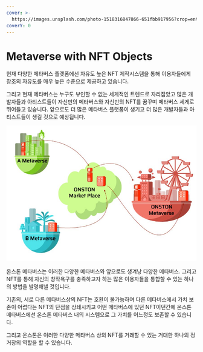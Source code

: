 ```yaml
---
cover: >-
  https://images.unsplash.com/photo-1518316847866-651fbb917956?crop=entropy&cs=srgb&fm=jpg&ixid=MnwxOTcwMjR8MHwxfHNlYXJjaHw3fHx3b3JsZHxlbnwwfHx8fDE2MzkyNDk4MDA&ixlib=rb-1.2.1&q=85
coverY: 0
---
```


# Metaverse with NFT Objects

현재 다양한 메타버스 플랫폼에선 자유도 높은 NFT 제작시스템을 통해 이용자들에게 창조의 자유도를 매우 높은 수준으로 제공하고 있습니다.

그리고 현재 메타버스는 누구도 부인할 수 없는 세게적인 트렌드로 자리잡았고 많은 개발자들과 아티스트들이 자신만의 메타버스와 자신만의 NFT를 꿈꾸며 메타버스 세게로 뛰어들고 있습니다. 앞으로도 더 많은 메타버스 플랫폼이 생기고 더 많은 개발자들과 아티스트들이 생길 것으로 예상됩니다.

![](<../.gitbook/assets/image (6) (1).png>)

온스톤 메타버스는 이러한 다양한 메타버스와 앞으로도 생겨낭 다양한 메타버스. 그리고 NFT를 통해 자신의 창작욕구를 충족하고자 하는 많은 이용자들을 통합할 수 있는 하나의 방법을 발명해낼 것입니다.

기존의, 서로 다른 메타버스상의 NFT는 호환이 불가능하며 다른 메타버스에서 가치 보존이 어렵다는 NFT의 단점을 상쇄시키고 어떤 메타버스에 있던 NFT이던간에 온스톤 메타버스에선 온스톤 메타버스 내의 시스템으로 그 가치를 어느정도 보존할 수 있습니다.

그리고 온스톤은 이러한 다양한 메타버스 상의 NFT를 거래할 수 있는 거대한 하나의 정거장의 역할을 할 수 있습니다.
